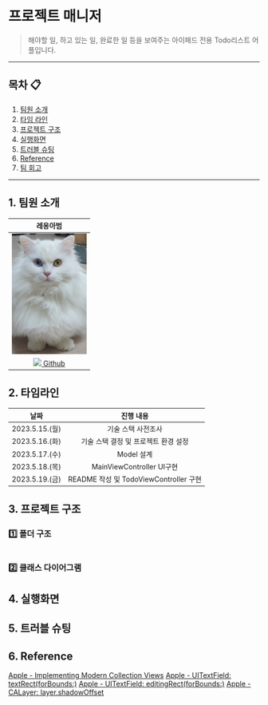# 프로젝트 매니저
> 해야할 일, 하고 있는 일, 완료한 일 등을 보여주는 아이패드 전용 Todo리스트 어플입니다.

---
## 목차 📋
1. [팀원 소개](#1-팀원-소개)
2. [타임 라인](#2-타임라인)
3. [프로젝트 구조](#3-프로젝트-구조)
4. [실행화면](#4-실행화면)
5. [트러블 슈팅](#5-트러블-슈팅)
6. [Reference](#6-Reference)
7. [팀 회고](#7-팀-회고)

---
## 1. 팀원 소개
|레옹아범|
|:--:|
|<img src="https://github.com/hyemory/ios-bank-manager/blob/step4/images/leon.jpeg?raw=true" width="150">|
| [<img src="https://i.imgur.com/IOAJpzu.png" width="22"/> Github](https://github.com/fatherLeon) |

## 2. 타임라인
    
|날짜|진행 내용|
|:--:|:--:|
|2023.5.15.(월)|기술 스택 사전조사|
|2023.5.16.(화)|기술 스택 결정 및 프로젝트 환경 설정|
|2023.5.17.(수)|Model 설계|
|2023.5.18.(목)|MainViewController UI구현|
|2023.5.19.(금)|README 작성 및 TodoViewController 구현|


</details>

## 3. 프로젝트 구조

### 1️⃣ 폴더 구조
```

```
### 2️⃣ 클래스 다이어그램

## 4. 실행화면

## 5. 트러블 슈팅

## 6. Reference
[Apple - Implementing Modern Collection Views](https://developer.apple.com/documentation/uikit/views_and_controls/collection_views/implementing_modern_collection_views)
[Apple - UITextField: textRect(forBounds:)](https://developer.apple.com/documentation/uikit/uitextfield/1619636-textrect)
[Apple - UITextField: editingRect(forBounds:)](https://developer.apple.com/documentation/uikit/uitextfield/1619589-editingrect)
[Apple - CALayer: layer.shadowOffset](https://developer.apple.com/documentation/quartzcore/calayer/1410970-shadowoffset)
